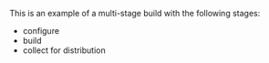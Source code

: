 This is an example of a multi-stage build with the following stages:
- configure
- build
- collect for distribution


